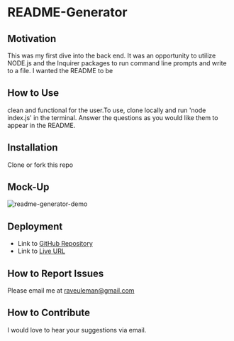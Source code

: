 
# README-Generator

## Motivation
This was my first dive into the back end. It was an opportunity to utilize NODE.js and the Inquirer packages to run command line prompts and write to a file. I wanted the README to be 

## How to Use
clean and functional for the user.To use, clone locally and run 'node index.js' in the terminal. Answer the questions as you would like them to appear in the README.

## Installation
 Clone or fork this repo

## Mock-Up
![readme-generator-demo](./assets/readme-generator.gif)

## Deployment
* Link to [GitHub Repository](https://github.com/rayna-v/README-generator)
* Link to [Live URL](ttps://rayna-v.github.io/README-generator/)

## How to Report Issues
Please email me at raveuleman@gmail.com

## How to Contribute
I would love to hear your suggestions via email.
    